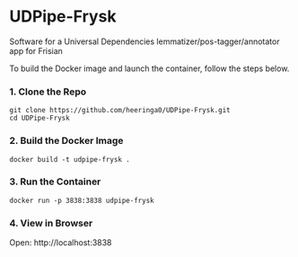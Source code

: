 # UDPipe-Frysk
Software for a Universal Dependencies lemmatizer/pos-tagger/annotator app for Frisian

To build the Docker image and launch the container, follow the steps below.

### 1. Clone the Repo

```
git clone https://github.com/heeringa0/UDPipe-Frysk.git
cd UDPipe-Frysk
```

### 2. Build the Docker Image

```
docker build -t udpipe-frysk .
```

### 3. Run the Container

```
docker run -p 3838:3838 udpipe-frysk
```

### 4. View in Browser

Open:
http://localhost:3838

